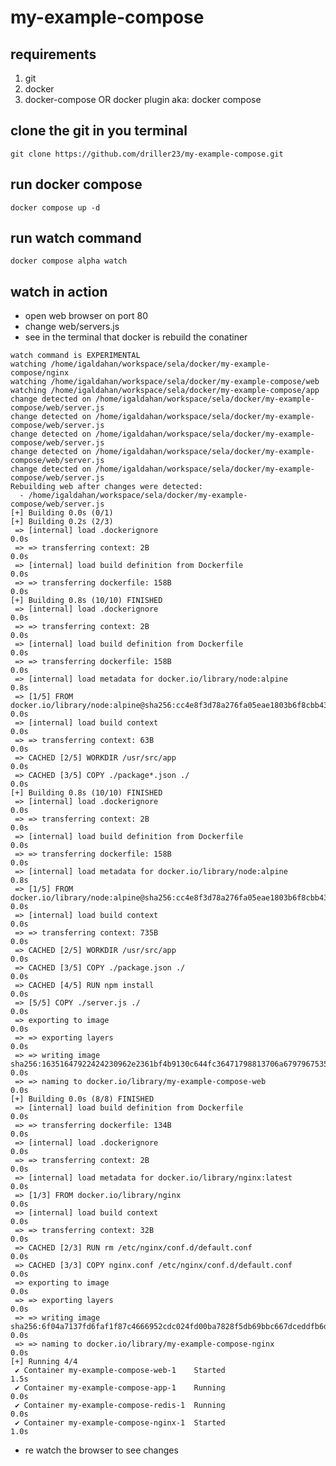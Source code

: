 # my-example-compose

## requirements
1. git 
2. docker 
3. docker-compose OR docker plugin aka: docker compose 

## clone the git in you terminal 
```git clone https://github.com/driller23/my-example-compose.git```

## run docker compose 
```docker compose up -d```

## run watch command 
```docker compose alpha watch```

## watch in action
- open web browser on port 80
- change web/servers.js 
- see in the terminal that docker is rebuild the conatiner 

```└❯ docker compose alpha watch
watch command is EXPERIMENTAL
watching /home/igaldahan/workspace/sela/docker/my-example-compose/nginx
watching /home/igaldahan/workspace/sela/docker/my-example-compose/web
watching /home/igaldahan/workspace/sela/docker/my-example-compose/app
change detected on /home/igaldahan/workspace/sela/docker/my-example-compose/web/server.js
change detected on /home/igaldahan/workspace/sela/docker/my-example-compose/web/server.js
change detected on /home/igaldahan/workspace/sela/docker/my-example-compose/web/server.js
change detected on /home/igaldahan/workspace/sela/docker/my-example-compose/web/server.js
change detected on /home/igaldahan/workspace/sela/docker/my-example-compose/web/server.js
Rebuilding web after changes were detected:
  - /home/igaldahan/workspace/sela/docker/my-example-compose/web/server.js
[+] Building 0.0s (0/1)                                                                                                                           
[+] Building 0.2s (2/3)                                                                                                                           
 => [internal] load .dockerignore                                                                                                            0.0s
 => => transferring context: 2B                                                                                                              0.0s
 => [internal] load build definition from Dockerfile                                                                                         0.0s
 => => transferring dockerfile: 158B                                                                                                         0.0s
[+] Building 0.8s (10/10) FINISHED                                                                                                                
 => [internal] load .dockerignore                                                                                                            0.0s
 => => transferring context: 2B                                                                                                              0.0s
 => [internal] load build definition from Dockerfile                                                                                         0.0s
 => => transferring dockerfile: 158B                                                                                                         0.0s
 => [internal] load metadata for docker.io/library/node:alpine                                                                               0.8s
 => [1/5] FROM docker.io/library/node:alpine@sha256:cc4e8f3d78a276fa05eae1803b6f8cbb43145441f54c828ab14e0c19dd95c6fd                         0.0s
 => [internal] load build context                                                                                                            0.0s
 => => transferring context: 63B                                                                                                             0.0s
 => CACHED [2/5] WORKDIR /usr/src/app                                                                                                        0.0s
 => CACHED [3/5] COPY ./package*.json ./                                                                                                     0.0s
[+] Building 0.8s (10/10) FINISHED                                                                                                                
 => [internal] load .dockerignore                                                                                                            0.0s
 => => transferring context: 2B                                                                                                              0.0s
 => [internal] load build definition from Dockerfile                                                                                         0.0s
 => => transferring dockerfile: 158B                                                                                                         0.0s
 => [internal] load metadata for docker.io/library/node:alpine                                                                               0.8s
 => [1/5] FROM docker.io/library/node:alpine@sha256:cc4e8f3d78a276fa05eae1803b6f8cbb43145441f54c828ab14e0c19dd95c6fd                         0.0s
 => [internal] load build context                                                                                                            0.0s
 => => transferring context: 735B                                                                                                            0.0s
 => CACHED [2/5] WORKDIR /usr/src/app                                                                                                        0.0s
 => CACHED [3/5] COPY ./package.json ./                                                                                                      0.0s
 => CACHED [4/5] RUN npm install                                                                                                             0.0s
 => [5/5] COPY ./server.js ./                                                                                                                0.0s
 => exporting to image                                                                                                                       0.0s
 => => exporting layers                                                                                                                      0.0s
 => => writing image sha256:16351647922424230962e2361bf4b9130c644fc36471798813706a6797967535                                                 0.0s
 => => naming to docker.io/library/my-example-compose-web                                                                                    0.0s
[+] Building 0.0s (8/8) FINISHED                                                                                                                  
 => [internal] load build definition from Dockerfile                                                                                         0.0s
 => => transferring dockerfile: 134B                                                                                                         0.0s
 => [internal] load .dockerignore                                                                                                            0.0s
 => => transferring context: 2B                                                                                                              0.0s
 => [internal] load metadata for docker.io/library/nginx:latest                                                                              0.0s
 => [1/3] FROM docker.io/library/nginx                                                                                                       0.0s
 => [internal] load build context                                                                                                            0.0s
 => => transferring context: 32B                                                                                                             0.0s
 => CACHED [2/3] RUN rm /etc/nginx/conf.d/default.conf                                                                                       0.0s
 => CACHED [3/3] COPY nginx.conf /etc/nginx/conf.d/default.conf                                                                              0.0s
 => exporting to image                                                                                                                       0.0s
 => => exporting layers                                                                                                                      0.0s
 => => writing image sha256:6f04a7137fd6faf1f87c4666952cdc024fd00ba7828f5db69bbc667dceddfb6d                                                 0.0s
 => => naming to docker.io/library/my-example-compose-nginx                                                                                  0.0s
[+] Running 4/4
 ✔ Container my-example-compose-web-1    Started                                                                                             1.5s 
 ✔ Container my-example-compose-app-1    Running                                                                                             0.0s 
 ✔ Container my-example-compose-redis-1  Running                                                                                             0.0s 
 ✔ Container my-example-compose-nginx-1  Started                                                                                             1.0s 
```

- re watch the browser to see changes 
